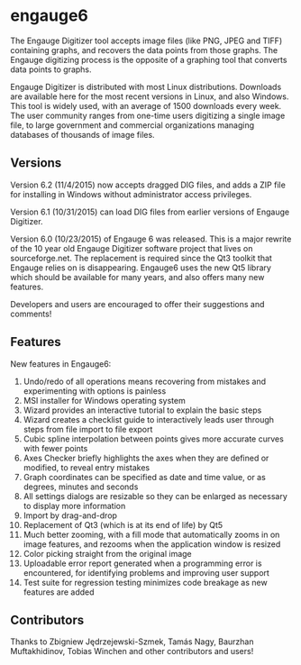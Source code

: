 engauge6
========

The Engauge Digitizer tool accepts image files (like PNG, JPEG and TIFF) containing graphs, and recovers the data 
points from those graphs. The Engauge digitizing process is the opposite of a graphing tool that converts data points 
to graphs.

Engauge Digitizer is distributed with most Linux distributions. Downloads are available here for the most
recent versions in Linux, and also Windows. This tool is widely used, with an average of 1500 downloads every
week. The user community ranges from one-time users digitizing a single image file, to large government and commercial
organizations managing databases of thousands of image files.

Versions
--------
Version 6.2 (11/4/2015) now accepts dragged DIG files, and adds a ZIP file for installing in Windows without administrator
access privileges.

Version 6.1 (10/31/2015) can load DIG files from earlier versions of Engauge Digitizer.

Version 6.0 (10/23/2015) of Engauge 6 was released. This is a major rewrite of the 10 year old Engauge Digitizer software
project that lives on sourceforge.net. The replacement is required since the Qt3 toolkit that Engauge relies on is
disappearing. Engauge6 uses the new Qt5 library which should be available for many years, and also offers many new features.

Developers and users are encouraged to offer their suggestions and comments!

Features
--------
New features in Engauge6:

1. Undo/redo of all operations means recovering from mistakes and experimenting with options is painless
2. MSI installer for Windows operating system
3. Wizard provides an interactive tutorial to explain the basic steps
4. Wizard creates a checklist guide to interactively leads user through steps from file import to file export
5. Cubic spline interpolation between points gives more accurate curves with fewer points
6. Axes Checker briefly highlights the axes when they are defined or modified, to reveal entry mistakes
7. Graph coordinates can be specified as date and time value, or as degrees, minutes and seconds
8. All settings dialogs are resizable so they can be enlarged as necessary to display more information
9. Import by drag-and-drop
10. Replacement of Qt3 (which is at its end of life) by Qt5
11. Much better zooming, with a fill mode that automatically zooms in on image features, and rezooms when the
    application window is resized
12. Color picking straight from the original image
13. Uploadable error report generated when a programming error is encountered, for identifying problems and improving
    user support
14. Test suite for regression testing minimizes code breakage as new features are added

Contributors
------------
Thanks to Zbigniew Jędrzejewski-Szmek, Tamás Nagy, Baurzhan Muftakhidinov, Tobias Winchen and other contributors and users!
